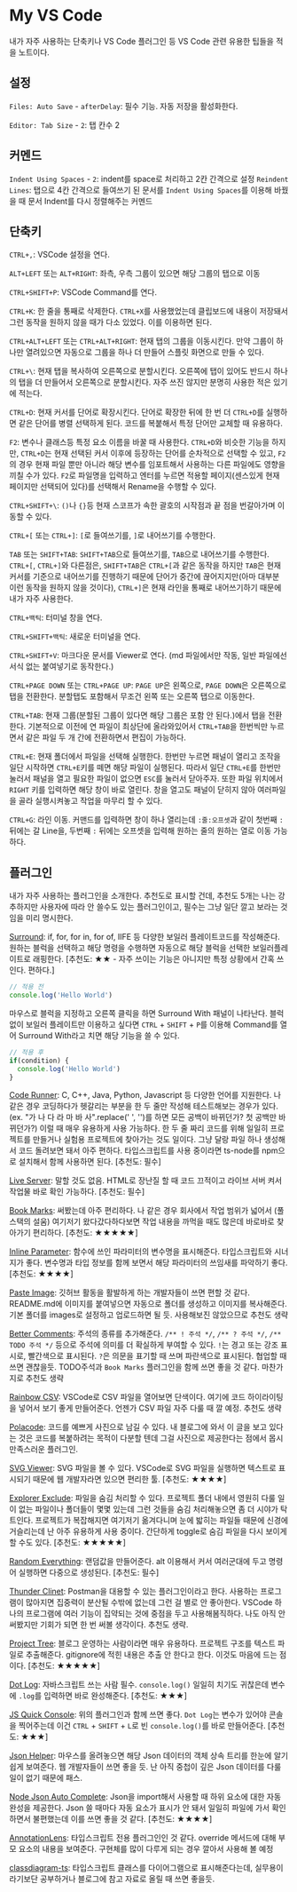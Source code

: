 # My VS Code
내가 자주 사용하는 단축키나 VS Code 플러그인 등 VS Code 관련 유용한 팁들을 적을 노트이다.

## 설정
`Files: Auto Save` - `afterDelay`: 필수 기능. 자동 저장을 활성화한다.

`Editor: Tab Size` - `2`: 탭 칸수 2


## 커멘드
`Indent Using Spaces` - `2`: indent를 space로 처리하고 2칸 간격으로 설정
`Reindent Lines`: 탭으로 4칸 간격으로 들여쓰기 된 문서를 `Indent Using Spaces`를 이용해 바꿨을 때 문서 Indent를 다시 정렬해주는 커멘드

## 단축키

`CTRL+,`: VSCode 설정을 연다.

`ALT+LEFT` 또는 `ALT+RIGHT`: 좌측, 우측 그룹이 있으면 해당 그룹의 탭으로 이동

`CTRL+SHIFT+P`: VSCode Command를 연다.

`CTRL+K`: 한 줄을 통째로 삭제한다. `CTRL+X`를 사용했었는데 클립보드에 내용이 저장돼서 그런 동작을 원하지 않을 때가 다소 있었다. 이를 이용하면 된다.

`CTRL+ALT+LEFT` 또는 `CTRL+ALT+RIGHT`: 현재 탭의 그룹을 이동시킨다. 만약 그룹이 하나만 열려있으면 자동으로 그룹을 하나 더 만들어 스플릿 화면으로 만들 수 있다.

`CTRL+\`: 현재 탭을 복사하여 오른쪽으로 분할시킨다. 오른쪽에 탭이 있어도 반드시 하나의 탭을 더 만들어서 오른쪽으로 분할시킨다. 자주 쓰진 않지만 분명히 사용한 적은 있기에 적는다.

`CTRL+D`: 현재 커서를 단어로 확장시킨다. 단어로 확장한 뒤에 한 번 더 `CTRL+D`를 실행하면 같은 단어를 병렬 선택하게 된다. 코드를 복붙해서 특정 단어만 교체할 때 유용하다.

`F2`: 변수나 클래스등 특정 요소 이름을 바꿀 때 사용한다. `CTRL+D`와 비슷한 기능을 하지만, `CTRL+D`는 현재 선택된 커서 이후에 등장하는 단어를 순차적으로 선택할 수 있고, `F2`의 경우 현재 파일 뿐만 아니라 해당 변수를 임포트해서 사용하는 다른 파일에도 영향을 끼칠 수가 있다. `F2`로 파일명을 입력하고 엔터를 누르면 적용할 페이지(센스있게 현재 페이지만 선택되어 있다)를 선택해서 Rename을 수행할 수 있다.

`CTRL+SHIFT+\`: `()`나 `{}`등 현재 스코프가 속한 괄호의 시작점과 끝 점을 번갈아가며 이동할 수 있다.

`CTRL+[` 또는 `CTRL+]`: `[`로 들여쓰기를, `]`로 내어쓰기를 수행한다.

`TAB` 또는 `SHIFT+TAB`: `SHIFT+TAB`으로 들여쓰기를, `TAB`으로 내어쓰기를 수행한다. `CTRL+[`, `CTRL+]`와 다른점은, `SHIFT+TAB`은 `CTRL+[`과 같은 동작을 하지만 `TAB`은 현재 커서를 기준으로 내어쓰기를 진행하기 때문에 단어가 중간에 끊어지지만(아마 대부분 이런 동작을 원하지 않을 것이다), `CTRL+]`은 현재 라인을 통째로 내어쓰기하기 때문에 내가 자주 사용한다.

`CTRL+백틱`: 터미널 창을 연다.

`CTRL+SHIFT+백틱`: 새로운 터미널을 연다.

`CTRL+SHIFT+V`: 마크다운 문서를 Viewer로 연다. (md 파일에서만 작동, 일반 파일에선 서식 없는 붙여넣기로 동작한다.)

`CTRL+PAGE DOWN` 또는 `CTRL+PAGE UP`: `PAGE UP`은 왼쪽으로, `PAGE DOWN`은 오른쪽으로 탭을 전환한다. 분할탭도 포함해서 무조건 왼쪽 또는 오른쪽 탭으로 이동한다.

`CTRL+TAB`: 현재 그룹(분할된 그룹이 있다면 해당 그룹은 포함 안 된다.)에서 탭을 전환한다. 기본적으로 이전에 연 파일이 최상단에 올라와있어서 `CTRL+TAB`을 한번씩만 누르면서 같은 파일 두 개 간에 전환하면서 편집이 가능하다.

`CTRL+E`: 현재 폴더에서 파일을 선택해 실행한다. 한번만 누르면 패널이 열리고 조작을 일단 시작하면 `CTRL+E`키를 떼면 해당 파일이 실행된다. 따라서 일단 `CTRL+E`를 한번만 눌러서 패널을 열고 필요한 파일이 없으면 `ESC`를 눌러서 닫아주자. 또한 파일 위치에서 `RIGHT` 키를 입력하면 해당 창이 바로 열린다. 창을 열고도 패널이 닫히지 않아 여러파일을 골라 실행시켜놓고 작업을 마무리 할 수 있다.

`CTRL+G`: 라인 이동. 커맨드를 입력하면 창이 하나 열리는데 `:줄:오프셋`과 같이 첫번째 `:` 뒤에는 갈 Line을, 두번째 `:` 뒤에는 오프셋을 입력해 원하는 줄의 원하는 열로 이동 가능하다.

## 플러그인
내가 자주 사용하는 플러그인을 소개한다.
추천도로 표시할 건데, 추천도 5개는 나는 강추하지만 사용자에 따라 안 쓸수도 있는 플러그인이고, 필수는 그냥 일단 깔고 보라는 것임을 미리 명시한다.

[Surround](https://marketplace.visualstudio.com/items?itemName=yatki.vscode-surround): if, for, for in, for of, IIFE 등 다양한 보일러 플레이트코드를 작성해준다. 원하는 블럭을 선택하고 해당 명령을 수행하면 자동으로 해당 블럭을 선택한 보일러플레이트로 래핑한다. \[추천도: ★★ - 자주 쓰이는 기능은 아니지만 특정 상황에서 간혹 쓰인다. 편하다.]

```js
// 적용 전
console.log('Hello World')
```

마우스로 블럭을 지정하고 오른쪽 클릭을 하면 Surround With 패널이 나타난다. 블럭 없이 보일러 플레이트만 이용하고 싶다면 `CTRL` + `SHIFT` + `P`를 이용해 Command를 열어 Surround With라고 치면 해당 기능을 쓸 수 있다.

```js
// 적용 후
if(condition) {
  console.log('Hello World')
}
```

[Code Runner](https://marketplace.visualstudio.com/items?itemName=formulahendry.code-runner): C, C++, Java, Python, Javascript 등 다양한 언어를 지원한다. 나 같은 경우 코딩하다가 헷갈리는 부분을 한 두 줄만 작성해 테스트해보는 경우가 있다. (ex. "가 나 다 라 마 바 사".replace(' ', '')를 하면 모든 공백이 바뀌던가? 첫 공백만 바뀌던가?) 이럴 때 매우 유용하게 사용 가능하다. 한 두 줄 짜리 코드를 위해 일일히 프로젝트를 만들거나 실험용 프로젝트에 찾아가는 것도 일이다. 그냥 달랑 파일 하나 생성해서 코드 돌려보면 돼서 아주 편하다. 타입스크립트를 사용 중이라면 ts-node를 npm으로 설치해서 함께 사용하면 된다. \[추천도: 필수]

[Live Server](https://marketplace.visualstudio.com/items?itemName=ritwickdey.LiveServer): 말할 것도 없음. HTML로 장난질 할 때 코드 끄적이고 라이브 서버 켜서 작업물 바로 확인 가능하다. \[추천도: 필수]

[Book Marks](https://marketplace.visualstudio.com/items?itemName=alefragnani.Bookmarks): 써봤는데 아주 편리하다. 나 같은 경우 회사에서 작업 범위가 넓어서 (풀스택의 설움) 여기저기 왔다갔다하다보면 작업 내용을 까먹을 때도 많은데 바로바로 찾아가기 편리하다. \[추천도: ★★★★★]

[Inline Parameter](https://marketplace.visualstudio.com/items?itemName=liamhammett.inline-parameters): 함수에 쓰인 파라미터의 변수명을 표시해준다. 타입스크립트와 시너지가 좋다. 변수명과 타입 정보를 함께 보면서 해당 파라미터의 쓰임새를 파악하기 좋다. \[추천도: ★★★★]

[Paste Image](https://marketplace.visualstudio.com/items?itemName=mushan.vscode-paste-image): 깃허브 활동을 활발하게 하는 개발자들이 쓰면 편할 것 같다. README.md에 이미지를 붙여넣으면 자동으로 폴더를 생성하고 이미지를 복사해준다. 기본 폴더를 images로 설정하고 업로드하면 될 듯. 사용해보진 않았으므로 추천도 생략

[Better Comments](https://marketplace.visualstudio.com/items?itemName=aaron-bond.better-comments): 주석의 종류를 추가해준다. `/** ! 주석 */`, `/** ? 주석 */`, `/** TODO 주석 */` 등으로 주석에 의미를 더 확실하게 부여할 수 있다. `!`는 경고 또는 강조 표시로, 빨간색으로 표시된다. `?`은 의문을 표기할 때 쓰며 파란색으로 표시된다. 협업할 때 쓰면 괜찮을듯. TODO주석과 `Book Marks` 플러그인을 함께 쓰면 좋을 것 같다. 마찬가지로 추천도 생략

[Rainbow CSV](https://marketplace.visualstudio.com/items?itemName=mechatroner.rainbow-csv): VSCode로 CSV 파일을 열어보면 단색이다. 여기에 코드 하이라이팅을 넣어서 보기 좋게 만들어준다. 언젠가 CSV 파일 자주 다룰 때 깔 예정. 추천도 생략

[Polacode](https://marketplace.visualstudio.com/items?itemName=mrrefactoring.polacode-fixed-edition): 코드를 예쁘게 사진으로 남길 수 있다. 내 블로그에 와서 이 글을 보고 있다는 것은 코드를 복붙하려는 목적이 다분할 텐데 그걸 사진으로 제공한다는 점에서 몹시 만족스러운 플러그인. 

[SVG Viewer](https://marketplace.visualstudio.com/items?itemName=Dheovani.svg-viewer): SVG 파일을 볼 수 있다. VSCode로 SVG 파일을 실행하면 텍스트로 표시되기 때문에 웹 개발자라면 있으면 편리한 툴. \[추천도: ★★★★]

[Explorer Exclude](https://marketplace.visualstudio.com/items?itemName=PeterSchmalfeldt.explorer-exclude): 파일을 숨김 처리할 수 있다. 프로젝트 폴더 내에서 영원히 다룰 일이 없는 파일이나 폴더들이 몇몇 있는데 그런 것들을 숨김 처리해놓으면 좀 더 시야가 탁 트인다. 프로젝트가 복잡해지면 여기저기 옮겨다니며 눈에 밟히는 파일들 때문에 신경에 거슬리는데 난 아주 유용하게 사용 중이다. 간단하게 toggle로 숨김 파일을 다시 보이게 할 수도 있다. \[추천도: ★★★★★]

[Random Everything](https://marketplace.visualstudio.com/items?itemName=helixquar.randomeverything): 랜덤값을 만들어준다. alt 이용해서 커서 여러군대에 두고 명령어 실행하면 다중으로 생성된다. \[추천도: 필수]

[Thunder Clinet](https://marketplace.visualstudio.com/items?itemName=rangav.vscode-thunder-client): Postman을 대용할 수 있는 플러그인이라고 한다. 사용하는 프로그램이 많아지면 집중력이 분산될 수밖에 없는데 그런 걸 별로 안 좋아한다. VSCode 하나의 프로그램에 여러 기능이 집약되는 것에 중점을 두고 사용해봄직하다. 나도 아직 안 써봤지만 기회가 되면 한 번 써볼 생각이다. 추천도 생략.

[Project Tree](https://marketplace.visualstudio.com/items?itemName=zhucy.project-tree): 블로그 운영하는 사람이라면 매우 유용하다. 프로젝트 구조를 텍스트 파일로 추출해준다. gitignore에 적힌 내용은 추출 안 한다고 한다. 이것도 마음에 드는 점이다. \[추천도: ★★★★★]

[Dot Log](https://marketplace.visualstudio.com/items?itemName=jaluik.dot-log): 자바스크립트 쓰는 사람 필수. `console.log()` 일일히 치기도 귀찮은데 변수에 `.log`를 입력하면 바로 완성해준다. \[추천도: ★★★]

[JS Quick Console](https://marketplace.visualstudio.com/items?itemName=AhadCove.js-quick-console): 위의 플러그인과 함께 쓰면 좋다. `Dot Log`는 변수가 있어야 콘솔을 찍어주는데 이건 `CTRL` + `SHIFT` + `L`로 빈 `console.log()`를 바로 만들어준다. \[추천도: ★★★]

[Json Helper](https://marketplace.visualstudio.com/items?itemName=zhoufeng.json-helper): 마우스를 올려놓으면 해당 Json 데이터의 객체 상속 트리를 한눈에 알기 쉽게 보여준다. 웹 개발자들이 쓰면 좋을 듯. 난 아직 중첩이 깊은 Json 데이터를 다룰 일이 없기 때문에 패스.

[Node Json Auto Complete](https://marketplace.visualstudio.com/items?itemName=bhshawon.node-json-autocomplete): Json을 import해서 사용할 때 하위 요소에 대한  자동 완성을 제공한다. Json 쓸 때마다 자동 요소가 표시가 안 돼서 일일히 파일에 가서 확인하면서 불편했는데 이를 쓰면 좋을 것 같다. \[추천도: ★★★★]

[AnnotationLens](https://marketplace.visualstudio.com/items?itemName=Al3xCubed.annotation-lens-cubed): 타입스크립트 전용 플러그인인 것 같다. override 메서드에 대해 부모 요소의 내용을 보여준다. 구현체를 많이 다루게 되는 경우 깔아서 사용해 볼 예정

[classdiagram-ts](https://marketplace.visualstudio.com/items?itemName=AlexShen.classdiagram-ts): 타입스크립트 클래스를 다이어그램으로 표시해준다는데, 실무용이라기보단 공부하거나 블로그에 참고 자료로 올릴 때 쓰면 좋을듯.